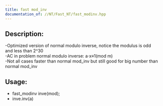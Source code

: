 ```yaml
---
title: fast mod_inv 
documentation_of: //NT/Fast_NT/fast_modinv.hpp
---
```


## Description:
-Optimized version of normal modulo inverse, notice the modulus is odd and less than 2^30<br>
-AC in problem normal modulo inverse: a⋅x≡1(mod m)<br>
-Not all cases faster than normal mod_inv but still good for big number than normal mod_inv
## Usage:

* fast_modinv inve(mod);
* inve.inv(a)

